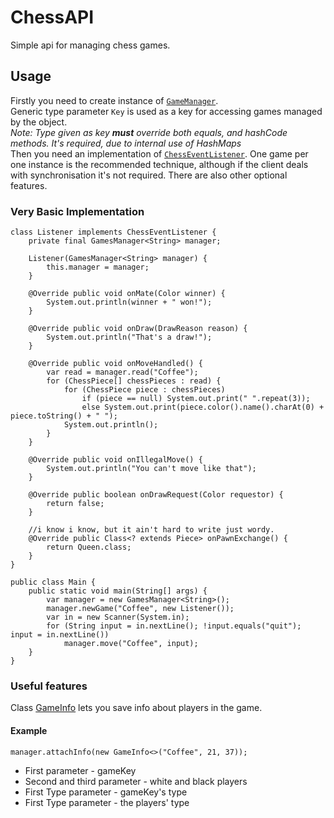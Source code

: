 # ChessAPI
Simple api for managing chess games.
## Usage
Firstly you need to create instance of 
[```GameManager```](https://github.com/dzikimlecz/ChessAPI/blob/main/src/main/java/me/dzikimlecz/chessapi/GamesManager.java).  
Generic type parameter ```Key``` is used as a key for accessing games managed by the object.  
*Note: Type given as key **must** override both equals, and hashCode methods. It's required, due to internal use of HashMaps*  
Then you need an implementation of
[```ChessEventListener```](https://github.com/dzikimlecz/ChessAPI/blob/main/src/main/java/me/dzikimlecz/chessapi/ChessEventListener.java).
One game per one instance is the recommended technique, although if the client deals with synchronisation it's not required.
There are also other optional features.
### Very Basic Implementation
    
    class Listener implements ChessEventListener {
        private final GamesManager<String> manager;
    
        Listener(GamesManager<String> manager) {
            this.manager = manager;
        }
    
        @Override public void onMate(Color winner) {
            System.out.println(winner + " won!");
        }
    
        @Override public void onDraw(DrawReason reason) {
            System.out.println("That's a draw!");
        }
    
        @Override public void onMoveHandled() {
            var read = manager.read("Coffee");
            for (ChessPiece[] chessPieces : read) {
                for (ChessPiece piece : chessPieces) 
                    if (piece == null) System.out.print(" ".repeat(3));
                    else System.out.print(piece.color().name().charAt(0) + piece.toString() + " ");
                System.out.println();
            }
        }
    
        @Override public void onIllegalMove() {
            System.out.println("You can't move like that");
        }
    
        @Override public boolean onDrawRequest(Color requestor) {
            return false;
        }
        
        //i know i know, but it ain't hard to write just wordy.
        @Override public Class<? extends Piece> onPawnExchange() {
            return Queen.class;
        }
    }    

    public class Main {
        public static void main(String[] args) {
            var manager = new GamesManager<String>();
            manager.newGame("Coffee", new Listener());
            var in = new Scanner(System.in);
            for (String input = in.nextLine(); !input.equals("quit"); input = in.nextLine())
                manager.move("Coffee", input);
        }
    }

### Useful features
Class 
[GameInfo](https://github.com/dzikimlecz/ChessAPI/blob/main/src/main/java/me/dzikimlecz/chessapi/GameInfo.java)
lets you save info about players in the game.
#### Example
    manager.attachInfo(new GameInfo<>("Coffee", 21, 37));
* First parameter - gameKey
* Second and third parameter - white and black players
* First Type parameter - gameKey's type 
* First Type parameter - the players' type
<br><br>

